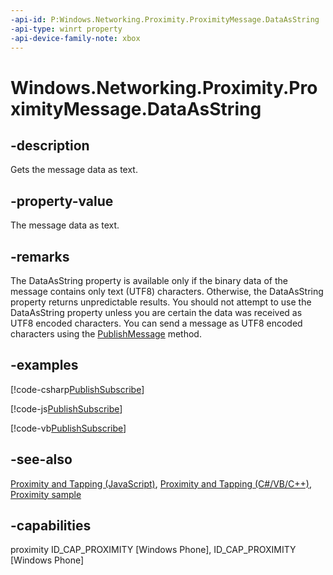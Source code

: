 ```yaml
---
-api-id: P:Windows.Networking.Proximity.ProximityMessage.DataAsString
-api-type: winrt property
-api-device-family-note: xbox
---
```


<!-- Property syntax
public string DataAsString { get; }
-->

# Windows.Networking.Proximity.ProximityMessage.DataAsString

## -description
Gets the message data as text.

## -property-value
The message data as text.

## -remarks
The DataAsString property is available only if the binary data of the message contains only text (UTF8) characters. Otherwise, the DataAsString property returns unpredictable results. You should not attempt to use the DataAsString property unless you are certain the data was received as UTF8 encoded characters. You can send a message as UTF8 encoded characters using the [PublishMessage](proximitydevice_publishmessage_1881696512.md) method.

## -examples


[!code-csharp[PublishSubscribe](../windows.networking.proximity/code/ProximityReferenceSample/csharp/MainPage.xaml.cs#SnippetPublishSubscribe)]

[!code-js[PublishSubscribe](../windows.networking.proximity/code/ProximityReferenceSample/js/default.js#SnippetPublishSubscribe)]

[!code-vb[PublishSubscribe](../windows.networking.proximity/code/ProximityReferenceSample/vbnet/MainPage.xaml.vb#SnippetPublishSubscribe)]

## -see-also
[Proximity and Tapping (JavaScript)](https://docs.microsoft.com/previous-versions/windows/apps/hh465229(v=win.10)), [Proximity and Tapping (C#/VB/C++)](https://docs.microsoft.com/previous-versions/windows/apps/hh465221(v=win.10)), [Proximity sample](https://github.com/microsoftarchive/msdn-code-gallery-microsoft/tree/master/Official%20Windows%20Platform%20Sample/Proximity%20sample)

## -capabilities
proximity
ID_CAP_PROXIMITY [Windows Phone], ID_CAP_PROXIMITY [Windows Phone]
